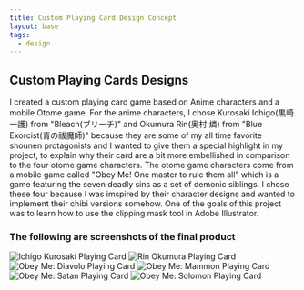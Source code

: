```yaml
---
title: Custom Playing Card Design Concept
layout: base
tags:
  - design
---
```

<section class="project-descrption">
  <h1>
    Custom Playing Cards Designs
  </h1>
  <p>
      I created a custom playing card game based on Anime characters and a mobile Otome game. For the anime characters, I chose Kurosaki Ichigo(黒崎 一護) from "Bleach(ブリーチ)" and Okumura Rin(奥村 燐) from "Blue Exorcist(青の祓魔師)" because they are some of my all time favorite shounen protagonists and I wanted to give them a special highlight in my project, to explain why their card are a bit more embellished in comparison to the four otome game characters. The otome game characters come from a mobile game called "Obey Me! One master to rule them all" which is a game featuring the seven deadly sins as a set of demonic siblings. I chose these four because I was imspired by their character designs and wanted to implement their chibi versions somehow. One of the goals of this project was to learn how to use the clipping mask tool in Adobe Illustrator. 
  </p>
  </section>
  <section class="project-img">
      <h3>The following are screenshots of the final product</h3>
      <img src="/images/SpadeKingKurosaki-1.jpg" alt="Ichigo Kurosaki Playing Card">
      <img src="/images/AceRin-1.jpg"      alt="Rin Okumura Playing Card">
      <img src="/images/KingDiavolo-1.jpg" alt="Obey Me: Diavolo Playing Card">
      <img src="/images/JokerMammon-1.jpg" alt="Obey Me: Mammon Playing Card">
      <img src="/images/KingOfClubs-1.jpg" alt="Obey Me: Satan Playing Card">
      <img src="/images/AceSolomon-1.jpg" alt="Obey Me: Solomon Playing Card">
  </section>
  